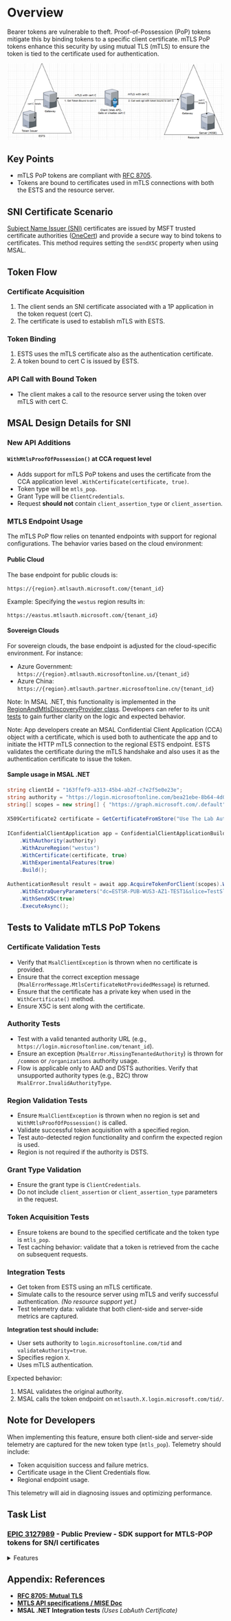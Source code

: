 # Overview

Bearer tokens are vulnerable to theft. Proof-of-Possession (PoP) tokens mitigate this by binding tokens to a specific client certificate. mTLS PoP tokens enhance this security by using mutual TLS (mTLS) to ensure the token is tied to the certificate used for authentication.

![Diagram outlining the mTLS PoP flow](../media/mtls_pop.png)

## Key Points

- mTLS PoP tokens are compliant with [RFC 8705](https://datatracker.ietf.org/doc/html/rfc8705).
- Tokens are bound to certificates used in mTLS connections with both the ESTS and the resource server.

## SNI Certificate Scenario

[Subject Name Issuer (SNI)](https://review.learn.microsoft.com/en-us/azure-usage-billing/howto/emission-setup/sdk-auth-sni) certificates are issued by MSFT trusted certificate authorities ([OneCert](https://eng.ms/docs/products/onecert-certificates-key-vault-and-dsms/onecert-customer-guide/onecert/docs)) and provide a secure way to bind tokens to certificates. This method requires setting the `sendX5C` property when using MSAL.

## Token Flow

### Certificate Acquisition

1. The client sends an SNI certificate associated with a 1P application in the token request (cert C).
2. The certificate is used to establish mTLS with ESTS.

### Token Binding

1. ESTS uses the mTLS certificate also as the authentication certificate.
2. A token bound to cert C is issued by ESTS.

### API Call with Bound Token

- The client makes a call to the resource server using the token over mTLS with cert C.

## MSAL Design Details for SNI

### New API Additions

#### `WithMtlsProofOfPossession()` at CCA request level

- Adds support for mTLS PoP tokens and uses the certificate from the CCA application level `.WithCertificate(certificate, true)`.
- Token type will be `mtls_pop`.
- Grant Type will be `ClientCredentials`.
- Request **should not** contain `client_assertion_type` or `client_assertion`.

### MTLS Endpoint Usage

The mTLS PoP flow relies on tenanted endpoints with support for regional configurations. The behavior varies based on the cloud environment:

#### Public Cloud

The base endpoint for public clouds is:

`https://{region}.mtlsauth.microsoft.com/{tenant_id}`

Example: Specifying the `westus` region results in:

`https://eastus.mtlsauth.microsoft.com/{tenant_id}`

#### Sovereign Clouds

For sovereign clouds, the base endpoint is adjusted for the cloud-specific environment. For instance:

- Azure Government: `https://{region}.mtlsauth.microsoftonline.us/{tenant_id}`
- Azure China: `https://{region}.mtlsauth.partner.microsoftonline.cn/{tenant_id}`

Note: In MSAL .NET, this functionality is implemented in the [RegionAndMtlsDiscoveryProvider class](https://github.com/AzureAD/microsoft-authentication-library-for-dotnet/blob/main/src/client/Microsoft.Identity.Client/Instance/Discovery/RegionAndMtlsDiscoveryProvider.cs). Developers can refer to its unit [tests](https://github.com/AzureAD/microsoft-authentication-library-for-dotnet/blob/eb39be7b002b38d7c2885078c4e506160014e458/tests/Microsoft.Identity.Test.Unit/PublicApiTests/MtlsPopTests.cs#L556) to gain further clarity on the logic and expected behavior.

Note: App developers create an MSAL Confidential Client Application (CCA) object with a certificate, which is used both to authenticate the app and to initiate the HTTP mTLS connection to the regional ESTS endpoint. ESTS validates the certificate during the mTLS handshake and also uses it as the authentication certificate to issue the token.

#### Sample usage in MSAL .NET

```csharp
string clientId = "163ffef9-a313-45b4-ab2f-c7e2f5e0e23e";
string authority = "https://login.microsoftonline.com/bea21ebe-8b64-4d06-9f6d-6a889b120a7c";
string[] scopes = new string[] { "https://graph.microsoft.com/.default" };

X509Certificate2 certificate = GetCertificateFromStore("Use The Lab Auth Cert");

IConfidentialClientApplication app = ConfidentialClientApplicationBuilder.Create(clientId)
    .WithAuthority(authority)
    .WithAzureRegion("westus")
    .WithCertificate(certificate, true)
    .WithExperimentalFeatures(true)
    .Build();

AuthenticationResult result = await app.AcquireTokenForClient(scopes).WithMtlsProofOfPossession()
    .WithExtraQueryParameters("dc=ESTSR-PUB-WUS3-AZ1-TEST1&slice=TestSlice") //Feature in test slice 
    .WithSendX5C(true)
    .ExecuteAsync();
```

## Tests to Validate mTLS PoP Tokens

### Certificate Validation Tests

- Verify that `MsalClientException` is thrown when no certificate is provided.
- Ensure that the correct exception message (`MsalErrorMessage.MtlsCertificateNotProvidedMessage`) is returned.
- Ensure that the certificate has a private key when used in the `WithCertificate()` method.
- Ensure X5C is sent along with the certificate. 

### Authority Tests

- Test with a valid tenanted authority URL (e.g., `https://login.microsoftonline.com/tenant_id`).
- Ensure an exception (`MsalError.MissingTenantedAuthority`) is thrown for `/common` or `/organizations` authority usage.
- Flow is applicable only to AAD and DSTS authorities. Verify that unsupported authority types (e.g., B2C) throw `MsalError.InvalidAuthorityType`.

### Region Validation Tests

- Ensure `MsalClientException` is thrown when no region is set and `WithMtlsProofOfPossession()` is called.
- Validate successful token acquisition with a specified region.
- Test auto-detected region functionality and confirm the expected region is used.
- Region is not required if the authority is DSTS.

### Grant Type Validation

- Ensure the grant type is `ClientCredentials`.
- Do not include `client_assertion` or `client_assertion_type` parameters in the request.

### Token Acquisition Tests

- Ensure tokens are bound to the specified certificate and the token type is `mtls_pop`.
- Test caching behavior: validate that a token is retrieved from the cache on subsequent requests.

### Integration Tests

- Get token from ESTS using an mTLS certificate.
- Simulate calls to the resource server using mTLS and verify successful authentication. *(No resource support yet.)*
- Test telemetry data: validate that both client-side and server-side metrics are captured.

**Integration test should include:**

- User sets authority to `login.microsoftonline.com/tid` and `validateAuthority=true`.
- Specifies region `X`.
- Uses mTLS authentication.

Expected behavior:

1. MSAL validates the original authority.
2. MSAL calls the token endpoint on `mtlsauth.X.login.microsoft.com/tid/`.

## Note for Developers

When implementing this feature, ensure both client-side and server-side telemetry are captured for the new token type (`mtls_pop`). Telemetry should include:

- Token acquisition success and failure metrics.
- Certificate usage in the Client Credentials flow.
- Regional endpoint usage.

This telemetry will aid in diagnosing issues and optimizing performance.

## Task List

### [EPIC 3127989](https://identitydivision.visualstudio.com/Engineering/_workitems/edit/3127989) - Public Preview - SDK support for MTLS-POP tokens for SN/I certificates

<details>
<summary>Features</summary>

- **[3127991](https://identitydivision.visualstudio.com/Engineering/_workitems/edit/3127991)** Public Preview - SDK support for MTLS-POP tokens for SN/I certificates (MSAL .NET)

  <details>
  <summary>Product Backlog</summary>

  - **[3128002](https://identitydivision.visualstudio.com/Engineering/_workitems/edit/3128002)** Add support for MTLS-POP tokens for SN/I certificates
  - **[3128009](https://identitydivision.visualstudio.com/Engineering/_workitems/edit/3128009)** Add Unit tests for MTLS-POP tokens for SN/I Certificates
  - **[3128017](https://identitydivision.visualstudio.com/Engineering/_workitems/edit/3128017)** Add client-side telemetry for MTLS-POP tokens for SN/I Certificates
  - **[3128015](https://identitydivision.visualstudio.com/Engineering/_workitems/edit/3128015)** Add Integration tests for MTLS-POP tokens for SN/I Certificates

  </details>

- **[3127992](https://identitydivision.visualstudio.com/Engineering/_workitems/edit/3127992)** Public Preview - SDK support for MTLS-POP tokens for SN/I certificates (MSAL JAVA)

  <details>
  <summary>Product Backlog</summary>

  - **[3128048](https://identitydivision.visualstudio.com/Engineering/_workitems/edit/3128048)** Add support for MTLS-POP tokens for SN/I certificates
  - **[3128052](https://identitydivision.visualstudio.com/Engineering/_workitems/edit/3128052)** Add Unit tests for MTLS-POP tokens for SN/I Certificates
  - **[3128055](https://identitydivision.visualstudio.com/Engineering/_workitems/edit/3128055)** Add client-side telemetry for MTLS-POP tokens for SN/I Certificates
  - **[3128054](https://identitydivision.visualstudio.com/Engineering/_workitems/edit/3128054)** Add Integration tests for MTLS-POP tokens for SN/I Certificates

  </details>

- **[3127993](https://identitydivision.visualstudio.com/Engineering/_workitems/edit/3127993)** Public Preview - SDK support for MTLS-POP tokens for SN/I certificates (MSAL NODE)

  <details>
  <summary>Product Backlog</summary>

  - **[3128059](https://identitydivision.visualstudio.com/Engineering/_workitems/edit/3128059)** Add support for MTLS-POP tokens for SN/I certificates
  - **[3128060](https://identitydivision.visualstudio.com/Engineering/_workitems/edit/3128060)** Add Unit tests for MTLS-POP tokens for SN/I Certificates
  - **[3128057](https://identitydivision.visualstudio.com/Engineering/_workitems/edit/3128057)** Add client-side telemetry for MTLS-POP tokens for SN/I Certificates
  - **[3128058](https://identitydivision.visualstudio.com/Engineering/_workitems/edit/3128058)** Add Integration tests for MTLS-POP tokens for SN/I Certificates

  </details>

- **[3127994](https://identitydivision.visualstudio.com/Engineering/_workitems/edit/3127994)** Public Preview - SDK support for MTLS-POP tokens for SN/I certificates (MSAL PYTHON)

  <details>
  <summary>Product Backlog</summary>

  - **[3128065](https://identitydivision.visualstudio.com/Engineering/_workitems/edit/3128065)** Add support for MTLS-POP tokens for SN/I certificates
  - **[3128066](https://identitydivision.visualstudio.com/Engineering/_workitems/edit/3128066)** Add Unit tests for MTLS-POP tokens for SN/I Certificates
  - **[3128061](https://identitydivision.visualstudio.com/Engineering/_workitems/edit/3128061)** Add client-side telemetry for MTLS-POP tokens for SN/I Certificates
  - **[3128064](https://identitydivision.visualstudio.com/Engineering/_workitems/edit/3128064)** Add Integration tests for MTLS-POP tokens for SN/I Certificates

  </details>

- **[3128075](https://identitydivision.visualstudio.com/Engineering/_workitems/edit/3128075)** Public Preview - SDK support for MTLS-POP tokens for SN/I certificates in DSTS (MSAL .NET)

</details>

## Appendix: References

- **[RFC 8705: Mutual TLS](https://tools.ietf.org/html/rfc8705)**
- **[MTLS API specifications / MISE Doc](https://identitydivision.visualstudio.com/DevEx/_git/MiseDocumentation?path=/articles/using-mise/how-to-use-mtls-pop.md&version=GBmain)**
- **MSAL .NET Integration tests** *(Uses LabAuth Certificate)*
